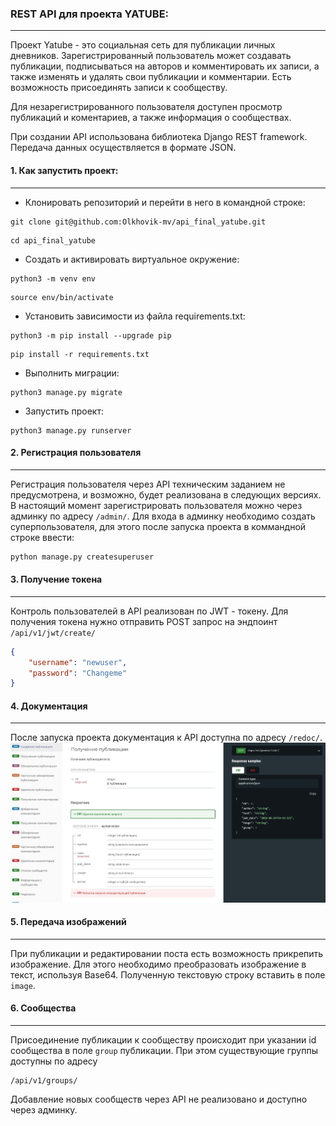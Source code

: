 ### REST API для проекта YATUBE:
---

Проект Yatube - это социальная сеть для публикации личных дневников.
Зарегистрированный пользователь может создавать публикации, подписываться на авторов и комментировать их записи, а также изменять и удалять свои публикации и комментарии. Есть возможность присоединять записи к сообществу.

Для незарегистрированного пользователя доступен просмотр публикаций и коментариев, а также информация о сообществах.

При создании API использована библиотека Django REST framework. Передача данных осуществляется в формате JSON.

#### 1. Как запустить проект:
---
- Клонировать репозиторий и перейти в него в командной строке:
```
git clone git@github.com:Olkhovik-mv/api_final_yatube.git
```
```
cd api_final_yatube
```
- Cоздать и активировать виртуальное окружение:
```
python3 -m venv env
```
```
source env/bin/activate
```
- Установить зависимости из файла requirements.txt:
```
python3 -m pip install --upgrade pip
```
```
pip install -r requirements.txt
```
- Выполнить миграции:
```
python3 manage.py migrate
```
- Запустить проект:
```
python3 manage.py runserver
```
#### 2. Регистрация пользователя
---
Регистрация пользователя через API техническим заданием не предусмотрена, и возможно, будет реализована в следующих версиях. В настоящий момент зарегистрировать пользователя можно через админку по адресу `/admin/`. Для входа в админку необходимо создать суперпользователя, для этого после запуска проекта в коммандной строке ввести: 
```bash
python manage.py createsuperuser
```

#### 3. Получение токена
---
Контроль пользователей в API реализован по JWT - токену. 
Для получения токена нужно отправить POST запрос на эндпоинт `/api/v1/jwt/create/`
```JSON
{
	"username": "newuser",
	"password": "Changeme"
}
```

#### 4. Документация
---
После запуска проекта документация к API доступна по  адресу `/redoc/`.
![Документация к api](/readme_assets/redoc.jpg)
#### 5. Передача изображений
---
При публикации и редактировании поста есть возможность прикрепить изображение. Для этого необходимо преобразовать изображение в текст, используя Base64. Полученную текстовую строку вставить в поле `image`.
#### 6. Сообщества
---
Присоединение публикации к сообществу происходит при указании id сообщества в поле `group`  публикации. При этом существующие группы доступны по адресу
```
/api/v1/groups/
```
Добавление новых сообществ через API не реализовано и доступно через админку.